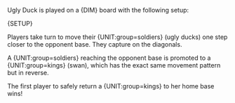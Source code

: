 Ugly Duck is played on a {DIM} board with the following setup:

{SETUP}

Players take turn to move their {UNIT:group=soldiers} (ugly ducks) one step closer to the opponent base. They capture on the diagonals.

A {UNIT:group=soldiers} reaching the opponent base is promoted to a {UNIT:group=kings} (swan), which has the exact same movement pattern but in reverse.

The first player to safely return a {UNIT:group=kings} to her home base wins!
